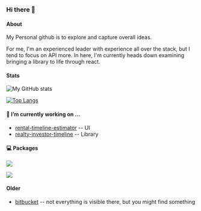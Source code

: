 ### Hi there 👋

#### About

My Personal github is to explore and capture overall ideas. 

For me, I'm an experienced leader with experience all over the stack, but I tend to focus on API more. In here, I'm currently heads down examining bringing a library to life through react.

#### Stats

![My GitHub stats](https://github-readme-stats.vercel.app/api?username=kvernon&show_icons=true&show=discussions_started&hide=prs&theme=transparent)

[![Top Langs](https://github-readme-stats.vercel.app/api/top-langs/?username=kvernon&theme=transparent&hide_progress=true)](https://github.com/anuraghazra/github-readme-stats)

#### 🔭 I’m currently working on ...

+ [rental-timeline-estimator](https://github.com/kvernon/rental-timeline-estimator/) -- UI
+ [realty-investor-timeline](https://github.com/kvernon/realty-investor-timeline) -- Library

#### 💻 Packages

<a href="https://www.npmjs.com/package/@cubedelement.com/civil-web" target="_blank"><img align="center" src="https://github-readme-stats-git-masterrstaa-rickstaa.vercel.app/api/pin/?username=kvernon&repo=civil-web&theme=transparent" /></a>

<a href="https://www.npmjs.com/package/@cubedelement.com/realty-investor-timeline" target="_blank"><img align="center" src="https://github-readme-stats-git-masterrstaa-rickstaa.vercel.app/api/pin/?username=kvernon&repo=realty-investor-timeline&theme=transparent&show_owner=true" /></a>

#### Older

+ [bitbucket](https://bitbucket.org/kellyvernon/workspace/repositories) -- not everything is visible there, but you might find something
